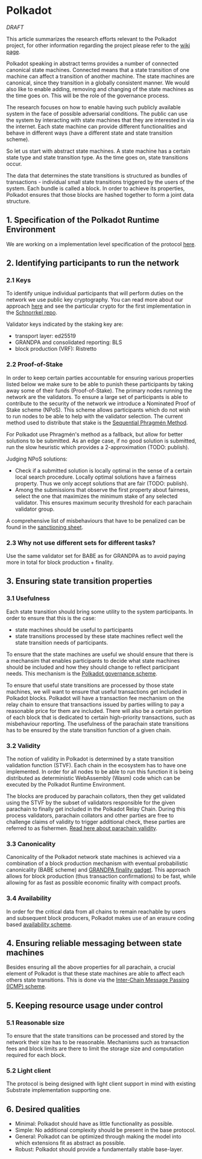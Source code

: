 # Polkadot

*DRAFT*

This article summarizes the research efforts relevant to the Polkadot project, for other information regarding the project please refer to the [wiki page](https://github.com/w3f/Web3-wiki/wiki/Polkadot).

Polkadot speaking in abstract terms provides a number of connected canonical state machines. Connected means that a state transition of one machine can affect a transition of another machine. The state machines are canonical, since they transition in a globally consistent manner. We would also like to enable adding, removing and changing of the state machines as the time goes on. This will be the role of the governance process.

The research focuses on how to enable having such publicly available system in the face of possible adversarial conditions. The public can use the system by interacting with state machines that they are interested in via the internet. Each state machine can provide different functionalities and behave in different ways (have a different state and state transition scheme).

So let us start with abstract state machines. A state machine has a certain state type and state transition type. As the time goes on, state transitions occur.

The data that determines the state transitions is structured as bundles of transactions - individual small state transitions triggered by the users of the system. Each bundle is called a block. In order to achieve its properties, Polkadot ensures that those blocks are hashed together to form a joint data structure.

## 1. Specification of the Polkadot Runtime Environment

We are working on a implementation level specification of the protocol [here](https://github.com/w3f/polkadot-re-spec).

## 2. Identifying participants to run the network

### 2.1 Keys

To identify unique individual participants that will perform duties on the network we use public key cryptography. You can read more about our approach [here](https://github.com/w3f/research/tree/master/polkadot/keys) and see the particular crypto for the first implementation in the [Schnorrkel repo](https://github.com/w3f/schnorrkel).


Validator keys indicated by the staking key are:
* transport layer: ed25519
* GRANDPA and consolidated reporting: BLS
* block production (VRF): Ristretto

### 2.2 Proof-of-Stake

In order to keep certain parties accountable for ensuring various properties listed below we make sure to be able to punish these participants by taking away some of their funds (Proof-of-Stake). The primary nodes running the network are the validators. To ensure a large set of participants is able to contribute to the security of the network we introduce a Nominated Proof of Stake scheme (NPoS). This scheme allows participants which do not wish to run nodes to be able to help with the validator selection. The current method used to distribute that stake is the [Sequential Phragmén Method](NPoS/phragmen.md).

For Polkadot use Phragmén's method as a fallback, but allow for better solutions to be submitted. As an edge case, if no good solution is submitted, run the slow heuristic which provides a 2-approximation (TODO: publish).

Judging NPoS solutions:

- Check if a submitted solution is locally optimal in the sense of a certain local search procedure. Locally optimal solutions have a fairness property. Thus we only accept solutions that are fair (TODO: publish).
- Among the submissions that observe the first property about fairness, select the one that maximizes the minimum stake of any selected validator. This ensures maximum security threshold for each parachain validator group.

A comprehensive list of misbehaviours that have to be penalized can be found in the [sanctioning sheet](https://docs.google.com/spreadsheets/d/1HSCiAf9pyxUSwojGQzg_pestlS_8yupCOTGnIGSvp9Q/edit?usp=sharing).

### 2.3 Why not use different sets for different tasks?

Use the same validator set for BABE as for GRANDPA as to avoid paying more in total for block production + finality.

## 3. Ensuring state transition properties

### 3.1 Usefulness

Each state transition should bring some utility to the system participants. In order to ensure that this is the case:

- state machines should be useful to participants
- state transitions processed by these state machines reflect well the state transition needs of participants.

To ensure that the state machines are useful we should ensure that there is a mechansim that enables participants to decide what state machines should be included and how they should change to reflect participant needs. This mechanism is the [Polkadot governance scheme](https://github.com/paritytech/polkadot/wiki/Governance).

To ensure that useful state transitions are processed by those state machines, we will want to ensure that useful transactions get included in Polkadot blocks. Polkadot will have a transaction fee mechanism on the relay chain to ensure that transactions issued by parties willing to pay a reasonable price for them are included. There will also be a certain portion of each block that is dedicated to certain high-priority transactions, such as misbehaviour reporting. The usefulness of the parachain state transitions has to be ensured by the state transition function of a given chain.

### 3.2 Validity

The notion of validity in Polkadot is determined by a state transition validation function (STVF). Each chain in the ecosystem has to have one implemented. In order for all nodes to be able to run this function it is being distributed as deterministic WebAssembly (Wasm) code which can be executed by the Polkadot Runtime Environment.

The blocks are produced by parachain collators, then they get validated using the STVF by the subset of validators responsible for the given parachain to finally get included in the Polkadot Relay Chain. During this process validators, parachain collators and other parties are free to challenge claims of validity to trigger additional check, these parties are referred to as fishermen. [Read here about parachain validity](validity.md).

### 3.3 Canonicality

Canonicality of the Polkadot network state machines is achieved via a combination of a block production mechanism with eventual probabilistic canonicality (BABE scheme) and [GRANDPA finality gadget](https://github.com/w3f/consensus/blob/master/pdf/grandpa.pdf). This approach allows for block production (thus transaction confirmations) to be fast, while allowing for as fast as possible economic finality with compact proofs.

### 3.4 Availability

In order for the critical data from all chains to remain reachable by users and subsequent block producers, Polkadot makes use of an erasure coding based [availability scheme](availability.md).

## 4. Ensuring reliable messaging between state machines

Besides ensuring all the above properties for all parachain, a crucial element of Polkadot is that these state machines are able to affect each others state transitions. This is done via the [Inter-Chain Message Passing (ICMP) scheme](ICMP.md).

## 5. Keeping resource usage under control

### 5.1 Reasonable size

To ensure that the state transitions can be processed and stored by the network their size has to be reasonable. Mechanisms such as transaction fees and block limits are there to limit the storage size and computation required for each block.

### 5.2 Light client

The protocol is being designed with light client support in mind with existing Substrate implementation supporting one.

## 6. Desired qualities

- Minimal: Polkadot should have as little functionality as possible.
- Simple: No additional complexity should be present in the base protocol.
- General: Polkadot can be optimized through making the model into which extensions fit as abstract as possible.
- Robust: Polkadot should provide a fundamentally stable base-layer.
